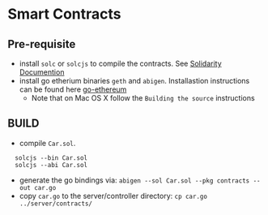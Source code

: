 # Smart Contracts

## Pre-requisite

* install `solc` or `solcjs` to compile the contracts. See [Solidarity Documention](https://solidity.readthedocs.io/en/latest/installing-solidity.html#binary-packages)
* install go etherium binaries `geth` and `abigen`.  Installastion instructions can be found here [go-ethereum](https://github.com/ethereum/go-ethereum)
  * Note that on Mac OS X follow the `Building the source` instructions

## BUILD

* compile `Car.sol`.

```shell
  solcjs --bin Car.sol
  solcjs --abi Car.sol
```

* generate the go bindings via: `abigen --sol Car.sol --pkg contracts --out car.go`
* copy `car.go` to the server/controller directory: `cp car.go ../server/contracts/`